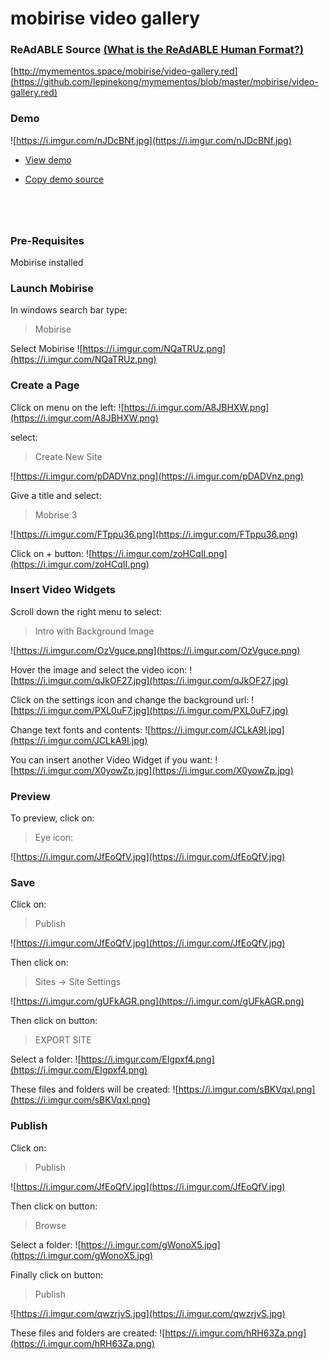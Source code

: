 
# mobirise video gallery


### ReAdABLE Source [(What is the ReAdABLE Human Format?)](http://readablehumanformat.com)

[http://mymementos.space/mobirise/video-gallery.red](https://github.com/lepinekong/mymementos/blob/master/mobirise/video-gallery.red)


### Demo

![https://i.imgur.com/nJDcBNf.jpg](https://i.imgur.com/nJDcBNf.jpg)
                    
- [View demo](https://github.com/lepinekong/mycodesnippets/blob/master/mobirise/src/video-gallery.html)
                        
- [Copy demo source](https://raw.githubusercontent.com/lepinekong/mycodesnippets/master/mobirise/src/video-gallery.html)
                        


```html


        
```



### Pre-Requisites

Mobirise installed

### Launch Mobirise

In windows search bar type: 
>Mobirise

Select Mobirise
![https://i.imgur.com/NQaTRUz.png](https://i.imgur.com/NQaTRUz.png)
                    

### Create a Page

Click on menu on the left:
![https://i.imgur.com/A8JBHXW.png](https://i.imgur.com/A8JBHXW.png)
                    
select:
>Create New Site

![https://i.imgur.com/pDADVnz.png](https://i.imgur.com/pDADVnz.png)
                    
Give a title and select:
>Mobrise 3

![https://i.imgur.com/FTppu36.png](https://i.imgur.com/FTppu36.png)
                    
Click on + button:
![https://i.imgur.com/zoHCqII.png](https://i.imgur.com/zoHCqII.png)
                    

### Insert Video Widgets

Scroll down the right menu to select:
>Intro with Background Image

![https://i.imgur.com/OzVguce.png](https://i.imgur.com/OzVguce.png)
                    
Hover the image and select the video icon:
![https://i.imgur.com/qJkOF27.jpg](https://i.imgur.com/qJkOF27.jpg)
                    
Click on the settings icon and change the background url:
![https://i.imgur.com/PXL0uF7.jpg](https://i.imgur.com/PXL0uF7.jpg)
                    
Change text fonts and contents:
![https://i.imgur.com/JCLkA9I.jpg](https://i.imgur.com/JCLkA9I.jpg)
                    
You can insert another Video Widget if you want:
![https://i.imgur.com/X0yowZp.jpg](https://i.imgur.com/X0yowZp.jpg)
                    

### Preview

To preview, click on:
>Eye icon:

![https://i.imgur.com/JfEoQfV.jpg](https://i.imgur.com/JfEoQfV.jpg)
                    

### Save

Click on:
>Publish

![https://i.imgur.com/JfEoQfV.jpg](https://i.imgur.com/JfEoQfV.jpg)
                    
Then click on:
>Sites -> Site Settings

![https://i.imgur.com/gUFkAGR.png](https://i.imgur.com/gUFkAGR.png)
                    
Then click on button:
>EXPORT SITE

Select a folder:
![https://i.imgur.com/EIgpxf4.png](https://i.imgur.com/EIgpxf4.png)
                    
These files and folders will be created:
![https://i.imgur.com/sBKVqxl.png](https://i.imgur.com/sBKVqxl.png)
                    

### Publish

Click on:
>Publish

![https://i.imgur.com/JfEoQfV.jpg](https://i.imgur.com/JfEoQfV.jpg)
                    
Then click on button:
>Browse

Select a folder:
![https://i.imgur.com/gWonoX5.jpg](https://i.imgur.com/gWonoX5.jpg)
                    
Finally click on button:
>Publish

![https://i.imgur.com/qwzrjvS.jpg](https://i.imgur.com/qwzrjvS.jpg)
                    
These files and folders are created:
![https://i.imgur.com/hRH63Za.png](https://i.imgur.com/hRH63Za.png)
                    
